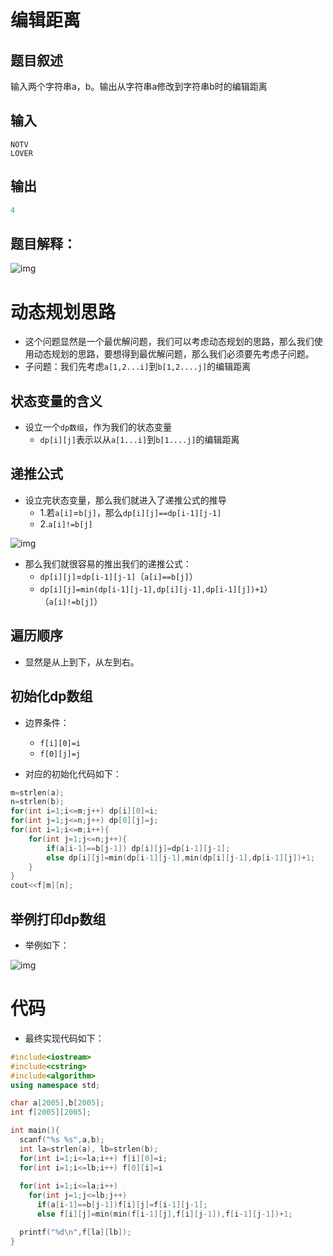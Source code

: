 # 编辑距离

## 题目叙述

输入两个字符串a，b。输出从字符串a修改到字符串b时的编辑距离

## 输入

```
NOTV
LOVER
```

## 输出

```cpp
4
```



## 题目解释：

![img](https://img2024.cnblogs.com/blog/3476421/202408/3476421-20240820165540275-233305976.png)



# 动态规划思路

+ 这个问题显然是一个最优解问题，我们可以考虑动态规划的思路，那么我们使用动态规划的思路，要想得到最优解问题，那么我们必须要先考虑子问题。
+ 子问题：我们先考虑`a[1,2...i]`到`b[1,2....j]`的编辑距离

## 状态变量的含义

+ 设立一个`dp数组`，作为我们的状态变量
  + `dp[i][j]`表示以从`a[1...i]`到`b[1....j]`的编辑距离

## 递推公式

+ 设立完状态变量，那么我们就进入了递推公式的推导
  + 1.若`a[i]`=`b[j]`，那么`dp[i][j]==dp[i-1][j-1]`
  + 2.`a[i]!=b[j]`

![img](https://img2024.cnblogs.com/blog/3476421/202408/3476421-20240819190057006-2127505843.png)

+ 那么我们就很容易的推出我们的递推公式：
  + `dp[i][j]`=`dp[i-1][j-1]`（`a[i]==b[j]`）
  + `dp[i][j]=min(dp[i-1][j-1],dp[i][j-1],dp[i-1][j])+1`）（`a[i]!=b[j]`）

## 遍历顺序

+ 显然是从上到下，从左到右。

## 初始化dp数组

+ 边界条件：
  + `f[i][0]=i`
  + `f[0][j]=j`

+ 对应的初始化代码如下：

```cpp
m=strlen(a);
n=strlen(b);
for(int i=1;i<=m;j++) dp[i][0]=i;
for(int j=1;j<=n;j++) dp[0][j]=j;
for(int i=1;i<=m;i++){
    for(int j=1;j<=n;j++){
        if(a[i-1]==b[j-1]) dp[i][j]=dp[i-1][j-1];
        else dp[i][j]=min(dp[i-1][j-1],min(dp[i][j-1],dp[i-1][j])+1;
    }
}
cout<<f[m][n];
```

## 举例打印dp数组

+ 举例如下：

![img](https://img2024.cnblogs.com/blog/3476421/202408/3476421-20240819192923058-924301507.png)

# 代码

+ 最终实现代码如下：

```cpp
#include<iostream>
#include<cstring>
#include<algorithm>
using namespace std;

char a[2005],b[2005];
int f[2005][2005];

int main(){
  scanf("%s %s",a,b);
  int la=strlen(a), lb=strlen(b);
  for(int i=1;i<=la;i++) f[i][0]=i;
  for(int i=1;i<=lb;i++) f[0][i]=i
      
  for(int i=1;i<=la;i++)
    for(int j=1;j<=lb;j++)
      if(a[i-1]==b[j-1])f[i][j]=f[i-1][j-1];
      else f[i][j]=min(min(f[i-1][j],f[i][j-1]),f[i-1][j-1])+1;

  printf("%d\n",f[la][lb]);
}
```


